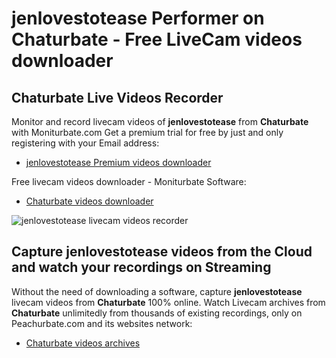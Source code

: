 # jenlovestotease Performer on Chaturbate - Free LiveCam videos downloader

## Chaturbate Live Videos Recorder

Monitor and record livecam videos of **jenlovestotease** from **Chaturbate** with Moniturbate.com
Get a premium trial for free by just and only registering with your Email address:
* [jenlovestotease Premium videos downloader](https://moniturbate.com/request-demo-licence-key.html)

Free livecam videos downloader - Moniturbate Software:
* [Chaturbate videos downloader](https://moniturbate.com/moniturbate-download-software.html)

![jenlovestotease livecam videos recorder](https://peachurnet.com/templates/moniturbate-software.png)


## Capture jenlovestotease videos from the Cloud and watch your recordings on Streaming

Without the need of downloading a software, capture **jenlovestotease** livecam videos from **Chaturbate** 100% online.
Watch Livecam archives from **Chaturbate** unlimitedly from thousands of existing recordings, only on Peachurbate.com and its websites network:
* [Chaturbate videos archives](https://peachurnet.com/)